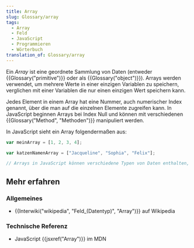```yaml
---
title: Array
slug: Glossary/array
tags:
  - Array
  - Feld
  - JavaScript
  - Programmieren
  - Wörterbuch
translation_of: Glossary/array
---
```

Ein _Array_ ist eine geordnete Sammlung von Daten (entweder {{Glossary("primitive")}} oder als {{Glossary("object")}}). Arrays werden verwendet, um mehrere Werte in einer einzigen Variablen zu speichern, verglichen mit einer Variablen die nur einen einzigen Wert speichern kann.

Jedes Element in einem Array hat eine Nummer, auch numerischer Index genannt, über die man auf die einzelnen Elemente zugreifen kann. In JavaScript beginnen Arrays bei Index Null und können mit verschiedenen {{Glossary("Method", "Methoden")}} manipuliert werden.

In JavaScript sieht ein Array folgendermaßen aus:

```js
var meinArray = [1, 2, 3, 4];

var katzenNamenArray = ["Jacqueline", "Sophia", "Felix"];

// Arrays in JavaScript können verschiedene Typen von Daten enthalten, wie oben zu sehen ist.
```

## Mehr erfahren

### Allgemeines

- {{Interwiki("wikipedia", "Feld_(Datentyp)", "Array")}} auf Wikipedia

### Technische Referenz

- JavaScript {{jsxref("Array")}} im MDN
